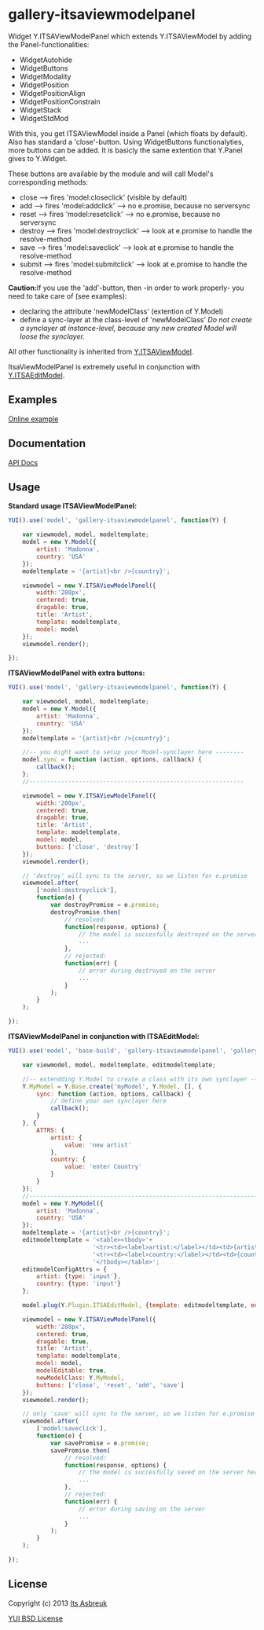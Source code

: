 gallery-itsaviewmodelpanel
==========================


Widget Y.ITSAViewModelPanel which extends Y.ITSAViewModel by adding the Panel-functionalities:


* WidgetAutohide
* WidgetButtons
* WidgetModality
* WidgetPosition
* WidgetPositionAlign
* WidgetPositionConstrain
* WidgetStack
* WidgetStdMod

With this, you get ITSAViewModel inside a Panel (which floats by default). Also has standard a 'close'-button. Using WidgetButtons functionalyties, more buttons can be added. It is basicly the same extention that Y.Panel gives to Y.Widget.


These buttons are available by the module and will call Model's corresponding methods:

 * close   --> fires 'model:closeclick' (visible by default)
 * add     --> fires 'model:addclick'     --> no e.promise, because no serversync
 * reset   --> fires 'model:resetclick'   --> no e.promise, because no serversync
 * destroy --> fires 'model:destroyclick' --> look at e.promise to handle the resolve-method
 * save    --> fires 'model:saveclick'    --> look at e.promise to handle the resolve-method
 * submit  --> fires 'model:submitclick'  --> look at e.promise to handle the resolve-method


<b>Caution:</b>If you use the 'add'-button, then -in order to work properly- you need to take care of (see examples):
* declaring the attribute 'newModelClass' (extention of Y.Model)
* define a sync-layer at the class-level of 'newModelClass'
<i>Do not create a synclayer at instance-level, because any new created Model will loose the synclayer.</i>


All other functionality is inherited from [Y.ITSAViewModel](../gallery-itsaviewmodel).

ItsaViewModelPanel is extremely useful in conjunction with [Y.ITSAEditModel](../gallery-itsaeditmodel).


Examples
--------
[Online example](http://projects.itsasbreuk.nl/examples/itsaviewmodelpanel/index.html)

Documentation
--------------
[API Docs](http://projects.itsasbreuk.nl/apidocs/classes/ITSAViewModelPanel.html)

Usage
-----

<b>Standard usage ITSAViewModelPanel:</b>
```js
YUI().use('model', 'gallery-itsaviewmodelpanel', function(Y) {

    var viewmodel, model, modeltemplate;
    model = new Y.Model({
        artist: 'Madonna',
        country: 'USA'
    });
    modeltemplate = '{artist}<br />{country}';

    viewmodel = new Y.ITSAViewModelPanel({
        width:'280px',
        centered: true,
        dragable: true,
        title: 'Artist',
        template: modeltemplate,
        model: model
    });
    viewmodel.render();

});
```

<b>ITSAViewModelPanel with extra buttons:</b>
```js
YUI().use('model', 'gallery-itsaviewmodelpanel', function(Y) {

    var viewmodel, model, modeltemplate;
    model = new Y.Model({
        artist: 'Madonna',
        country: 'USA'
    });
    modeltemplate = '{artist}<br />{country}';

    //-- you might want to setup your Model-synclayer here --------
    model.sync = function (action, options, callback) {
        callback();
    };
    //-------------------------------------------------------------

    viewmodel = new Y.ITSAViewModelPanel({
        width:'280px',
        centered: true,
        dragable: true,
        title: 'Artist',
        template: modeltemplate,
        model: model,
        buttons: ['close', 'destroy']
    });
    viewmodel.render();

    // 'destroy' will sync to the server, so we listen for e.promise
    viewmodel.after(
        ['model:destroyclick'],
        function(e) {
            var destroyPromise = e.promise;
            destroyPromise.then(
                // resolved:
                function(response, options) {
                    // the model is succesfully destroyed on the server here
                    ...
                },
                // rejected:
                function(err) {
                    // error during destroyed on the server
                    ...
                }
            );
        }
    );

});
```

<b>ITSAViewModelPanel in conjunction with ITSAEditModel:</b>
```js
YUI().use('model', 'base-build', 'gallery-itsaviewmodelpanel', 'gallery-itsaeditmodel', function(Y) {

    var viewmodel, model, modeltemplate, editmodeltemplate;

    //-- extendding Y.Model to create a class with its own synclayer --------
    Y.MyModel = Y.Base.create('myModel', Y.Model, [], {
        sync: function (action, options, callback) {
            // define your own synclayer here
            callback();
        }
    }, {
        ATTRS: {
            artist: {
                value: 'new artist'
            },
            country: {
                value: 'enter Country'
            }
        }
    });
    //------------------------------------------------------------------------
    model = new Y.MyModel({
        artist: 'Madonna',
        country: 'USA'
    });
    modeltemplate = '{artist}<br />{country}';
    editmodeltemplate = '<table><tbody>'+
                        '<tr><td><label>artist:</label></td><td>{artist}</td></tr>'+
                        '<tr><td><label>country:</label></td><td>{country}</td></tr>'+
                        '</tbody></table>';
    editmodelConfigAttrs = {
        artist: {type: 'input'},
        country: {type: 'input'}
    };

    model.plug(Y.Plugin.ITSAEditModel, {template: editmodeltemplate, editmodelConfigAttrs: editmodelConfigAttrs});

    viewmodel = new Y.ITSAViewModelPanel({
        width:'280px',
        centered: true,
        dragable: true,
        title: 'Artist',
        template: modeltemplate,
        model: model,
        modelEditable: true,
        newModelClass: Y.MyModel,
        buttons: ['close', 'reset', 'add', 'save']
    });
    viewmodel.render();

    // only 'save' will sync to the server, so we listen for e.promise
    viewmodel.after(
        ['model:saveclick'],
        function(e) {
            var savePromise = e.promise;
            savePromise.then(
                // resolved:
                function(response, options) {
                    // the model is succesfully saved on the server here
                    ...
                },
                // rejected:
                function(err) {
                    // error during saving on the server
                    ...
                }
            );
        }
    );

});
```

License
-------

Copyright (c) 2013 [Its Asbreuk](http://http://itsasbreuk.nl)

[YUI BSD License](http://developer.yahoo.com/yui/license.html)
